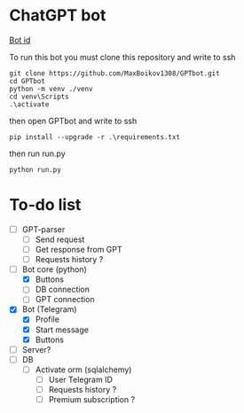 # ChatGPT bot

[Bot id](https://t.me/GPT_YandLms_bot)

To run this bot you must clone this repository and write to ssh
```shell
git clone https://github.com/MaxBoikov1308/GPTbot.git
cd GPTbot
python -m venv ./venv
cd venv\Scripts
.\activate
```
then open GPTbot and write to ssh
```shell
pip install --upgrade -r .\requirements.txt
```
then run run.py
```shell
python run.py
```

# To-do list 
- [ ] GPT-parser
  - [ ] Send request 
  - [ ] Get response from GPT
  - [ ] Requests history ?
- [ ] Bot core (python)
  - [x] Buttons
  - [ ] DB connection 
  - [ ] GPT connection
- [x] Bot (Telegram)
  - [x] Profile
  - [x] Start message
  - [x] Buttons
- [ ] Server?
- [ ] DB
  - [ ] Activate orm (sqlalchemy)
    - [ ] User Telegram ID
    - [ ] Requests history ?
    - [ ] Premium subscription ?